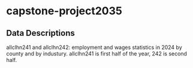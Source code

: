 # capstone-project2035

## Data Descriptions
allclhn241 and allclhn242: employment and wages statistics in 2024 by county and by industury. allclhn241 is first half of the year, 242 is second half.
